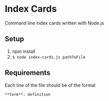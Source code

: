 # Index Cards

Command line index cards written with Node.js

## Setup

1. npm install
2. `$ node index-cards.js pathToFile`

## Requirements

Each line of the file should be of the format

`**term**: definition`
